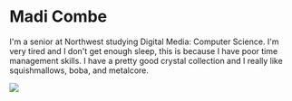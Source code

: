 <!DOCTYPE html>
<html>
<h1>Madi Combe</h1>
<p>I'm a senior at Northwest studying Digital Media: Computer Science. I'm very tired and I don't get enough sleep, this is because I have poor time management skills. I have a pretty good crystal collection and I really like squishmallows, boba, and metalcore.</p>
<img src="C:\Users\s527681\Documents\WebApps\webapps-repos\assignment2-combe\awyea.jpg">
</html>